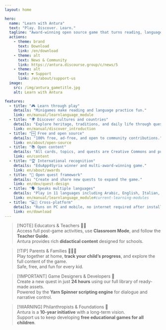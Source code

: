 ```yaml
---
layout: home

hero:
  name: "Learn with Antura"
  text: "Play. Discover. Learn."
  tagline: "Award-winning open source game that turns reading, language, and culture into a fun adventure."
  actions:
    - theme: brand
      text: Download
      link: /en/download
    - theme: alt
      text: News & Community
      link: https://antura.discourse.group/c/news/5
    - theme: alt
      text: ❤️ Support
      link: /en/about/support-us
  image:
    src: /img/antura_gametitle.jpg
    alt: Learn with Antura

features:
  - title: "🎮 Learn through play"
    details: "Minigames make reading and language practice fun."
    link: en/manual/learnlanguage_module
  - title: "🌍 Discover cultures and countries"
    details: "Explore heritage, traditions, and daily life through quests."
    link: en/manual/discover_introduction
  - title: "🆓 Free and open source"
    details: "100% free, ad-free, and open to community contributions."
    link: en/about/open-source
  - title: "📚 Open content"
    details: "All cards, topics, and quests are Creative Commons and published here"
    link: en/content
  - title: "🏆 International recognition"
    details: "EduApp4Syria winner and multi-award-winning game."
    link: en/about/awards
  - title: "🧩 Open quest framework"
    details: "Create and share new quests to expand the game."
    link: en/dev/quest-design
  - title: "🗣️ Speaks multiple languages"
    details: "Play in 11 languages including Arabic, English, Italian, Polish, and more."
    link: en/manual/learnlanguage_module#current-learning-modules
  - title: "💻📱 Cross-platform"
    details: "Runs on PC and mobile, no internet required after install."
    link: en/download
---
```


<YouTubeVideo id="HDM7a1i_kIw" title="Antura Trailer" />

> [!NOTE] Educators & Teachers 👩‍🏫  
> Access full post-game activities, use **Classroom Mode**, and follow the **Teacher Guide**.  
> Antura provides rich **didactical content** designed for schools.

> [!TIP] Parents & Families 👨‍👩‍👧  
> Play together at home, **track your child’s progress**, and explore the full content of the game.  
> Safe, free, and fun for every kid.

> [!IMPORTANT] Game Designers & Developers 🎨  
> Create a new quest in just **24 hours** using our full library of ready-made assets.  
> Powered by the **Yarn Spinner scripting engine** for dialogue and narrative control.

> [!WARNING] Philanthropists & Foundations 🤝  
> Antura is a **10-year initiative** with a long-term vision.  
> Support us to keep developing **free educational games for all children**.
